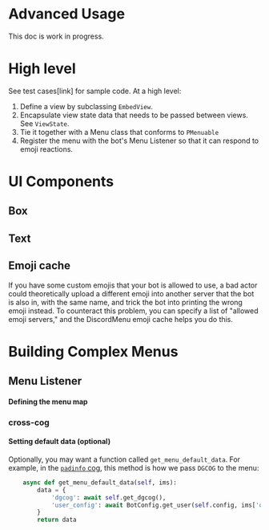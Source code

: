 # Advanced Usage

This doc is work in progress.

# High level

See test cases[link] for sample code. At a high level:

1. Define a view by subclassing `EmbedView`.
2. Encapsulate view state data that needs to be passed between views. See `ViewState`.
3. Tie it together with a Menu class that conforms to `PMenuable`
4. Register the menu with the bot's Menu Listener so that it can respond to emoji reactions.

# UI Components

## Box

## Text

## Emoji cache

If you have some custom emojis that your bot is allowed to use, a bad actor could theoretically upload a different emoji into another server that the bot is also in, with the same name, and trick the bot into printing the wrong emoji instead. To counteract this problem, you can specify a list of "allowed emoji servers," and the DiscordMenu emoji cache helps you do this.

# Building Complex Menus

## Menu Listener

#### Defining the menu map

### cross-cog

#### Setting default data (optional)

Optionally, you may want a function called `get_menu_default_data`. For example, in the [`padinfo` cog](https://github.com/TsubakiBotPad/pad-cogs/blob/master/padinfo/padinfo.py), this method is how we pass `DGCOG` to the menu:

```python
    async def get_menu_default_data(self, ims):
        data = {
            'dgcog': await self.get_dgcog(),
            'user_config': await BotConfig.get_user(self.config, ims['original_author_id'])
        }
        return data
```
